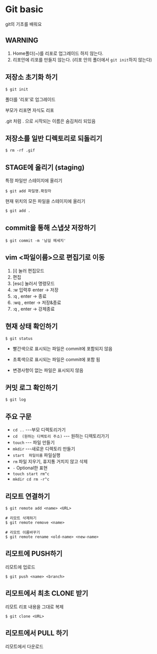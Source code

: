 # Git basic

git의 기초를 배워요



## WARNING

1. Home폴더(~)를 리포로 업그레이드 하지 않는다.
2. 리포안에 리포를 만들지 않는다. (리포 안의 폴더에서 `git init`하지 않는다)

## 저장소 초기화 하기

```
$ git init
```

폴더를 '리포'로 업그레이드

부모가 리포면 자식도 리포

.git 처럼 . 으로 시작되는 이름은 숨김처리 되있음

##  저장소를 일반 디렉토리로 되돌리기

```
$ rm -rf .gif
```



## STAGE에 올리기 (staging)

특정 파일만 스테이지에 올리기

```
$ git add 파일명.확장자
```

현재 위치의 모든 파일을 스테이지에 올리기

```
$ git add .
```



## commit을 통해 스냅샷 저장하기

```
$ git commit -m '남길 메세지'
```



## vim <파일이름>으로 편집기로 이동

1. [i] 눌러 편집모드
2. 편집
3. [esc] 눌러서 명령모드
4. :w 입력후 enter -> 저장
5. :q , enter ->  종료
6. :wq , enter -> 저장&종료
7. :q   ,   enter -> 강제종료



## 현재 상태 확인하기

```
$ git status
```

- 빨간색으로 표시되는 파일은 commit에 포함되지 않음

- 초록색으로 표시되는 파일은 commit에 포함 됨
- 변경사항이 없는 파일은 표시되지 않음



##  커밋 로그 확인하기

```
$ git log
```



## 주요 구문

- `cd ..`         ---부모 디렉토리가기
- `cd  (원하는 디렉토리 주소)`  --- 원하는 디렉토리가기
- `touch`                                --- 파일 만들기
- `mkdir`                                ---새로운 디렉토리 만들기
- `start  파일이름`   파일실행
- `rm`     파일 지우기, 휴지통 거치지 않고 삭제
- `-`       Optional한 표현
- `touch start rm^c`
- `mkdir cd rm -r^c`  

## 리모트 연결하기

```
$ git remote add <name> <URL>

# 리모트 삭제하기
$ git remote remove <name>

# 리모트 이름바꾸기
$ git remote rename <old-name> <new-name>
```



## 리모트에 PUSH하기

리모트에 업로드

```
$ git push <name> <branch>
```



## 리모트에서 최초 CLONE 받기

리모트 리포 내용을 그대로 복제

```
$ git clone <URL>
```



## 리모트에서 PULL 하기

리모트에서 다운로드

